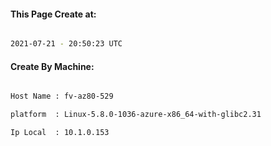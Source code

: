 
   
#### This Page Create at:

```bash

2021-07-21 - 20:50:23 UTC

```

#### Create By Machine:

```bash

Host Name : fv-az80-529

platform  : Linux-5.8.0-1036-azure-x86_64-with-glibc2.31

Ip Local  : 10.1.0.153

```

